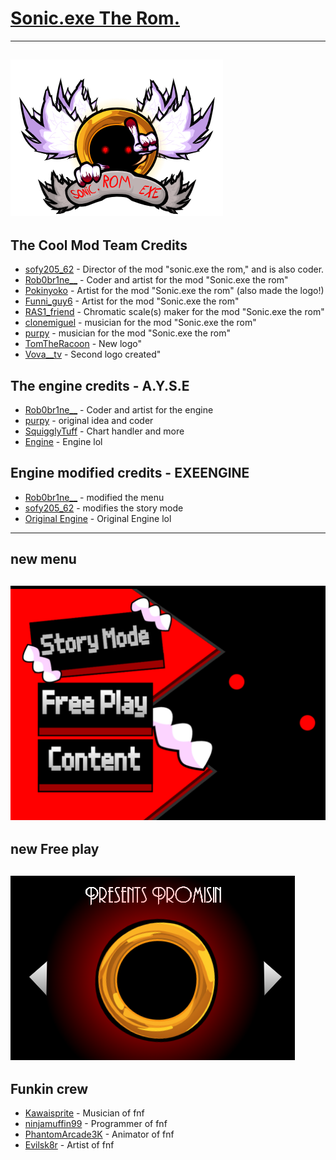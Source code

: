 # [Sonic.exe The Rom.](https://github.com/sofy62/sonic.exe-the-rom/)

----------------------------------------------

![](/art/logonewsonicexerom.png)
----------------------------------------------

## The Cool Mod Team Credits
- [sofy205_62](https://scratch.mit.edu/users/sofy205_62) - Director of the mod "sonic.exe the rom," and is also coder.
- [Rob0br1ne__](https://scratch.mit.edu/users/Rob0br1ne__) - Coder and artist for the mod "Sonic.exe the rom"
- [Pokinyoko](https://scratch.mit.edu/users/Pokinyoko) - Artist for the mod "Sonic.exe the rom" (also made the logo!)
- [Funni_guy6](https://scratch.mit.edu/users/Funni_guy6) - Artist for the mod "Sonic.exe the rom"
- [RAS1_friend](https://scratch.mit.edu/users/RAS1_friend) - Chromatic scale(s) maker for the mod "Sonic.exe the rom"
- [clonemiguel](https://scratch.mit.edu/users/clonemiguel) - musician for the mod "Sonic.exe the rom"
- [purpy](https://scratch.mit.edu/users/purpy) - musician for the mod "Sonic.exe the rom"
- [TomTheRacoon](https://scratch.mit.edu/users/TomTheRacoon/) - New logo"
- [Vova__tv](https://scratch.mit.edu/users/Vova__tv/) - Second logo created"

## The engine credits - A.Y.S.E

- [Rob0br1ne__](https://scratch.mit.edu/users/Rob0br1ne__) - Coder and artist for the engine
- [purpy](https://scratch.mit.edu/users/purpy) - original idea and coder
- [SquigglyTuff](https://scratch.mit.edu/users/SquigglyTuff/) - Chart handler and more
- [Engine](https://scratch.mit.edu/projects/708619040/) - Engine lol

## Engine modified credits - EXEENGINE

- [Rob0br1ne__](https://scratch.mit.edu/users/Rob0br1ne__) - modified the menu
- [sofy205_62](https://scratch.mit.edu/users/sofy205_62) - modifies the story mode
- [Original Engine](https://scratch.mit.edu/projects/708619040/) - Original Engine lol




----------------------------------------------
## new menu
![](/art/menuUpdated.png)
----------------------------------------------
## new Free play
![](/art/freeplayleak.png)
---------------------------------------------

## Funkin crew
- [Kawaisprite](https://twitter.com/kawaisprite) - Musician of fnf
- [ninjamuffin99](https://twitter.com/ninja_muffin99) - Programmer of fnf
- [PhantomArcade3K](https://twitter.com/phantomarcade3k) - Animator of fnf
- [Evilsk8r](https://twitter.com/evilsk8r)  - Artist of fnf
